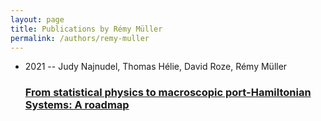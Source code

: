 ```yaml
---
layout: page
title: Publications by Rémy Müller
permalink: /authors/remy-muller
---
```


<ul class="post-list">
<li><span class='post-meta'>2021 -- Judy Najnudel, Thomas Hélie, David Roze, Rémy Müller</span><h3><a class='post-link' href="{{ site.baseurl }}/from-statistical-physics-to-macroscopic-port-hamiltonian-systems-a-roadmap">From statistical physics to macroscopic port-Hamiltonian Systems: A roadmap</a></h3></li>

</ul>
